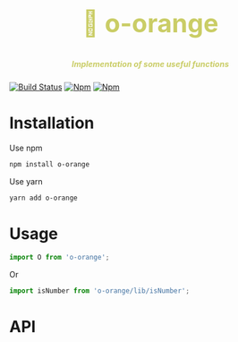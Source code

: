 <h2 align="center" style="color: #b5b928b5;font-size:45px">🍊 o-orange</h1>

<h5 align="center" style="color: #b5b928b5;fontSize: 25px;marginBottom: 100px">Implementation of some useful functions</h5>

[![Build Status](https://travis-ci.org/moonlitusun/o-orange.svg?branch=master)](https://travis-ci.org/moonlitusun/o-orange)
[![Npm](https://badgen.net/npm/v/o-orange)](https://www.npmjs.com/package/o-orange)
[![Npm](https://badgen.net/npm/dependents/o-orange)](https://www.npmjs.com/package/o-orange)

# Installation

Use npm

```bash
npm install o-orange
```

Use yarn

```bash
yarn add o-orange
```

# Usage

```js
import O from 'o-orange';
```

Or

```js
import isNumber from 'o-orange/lib/isNumber';
```

# API

